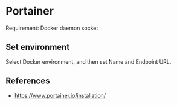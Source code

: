 # Portainer

Requirement: Docker daemon socket

## Set environment

Select Docker environment, and then set Name and Endpoint URL.

## References

- https://www.portainer.io/installation/
